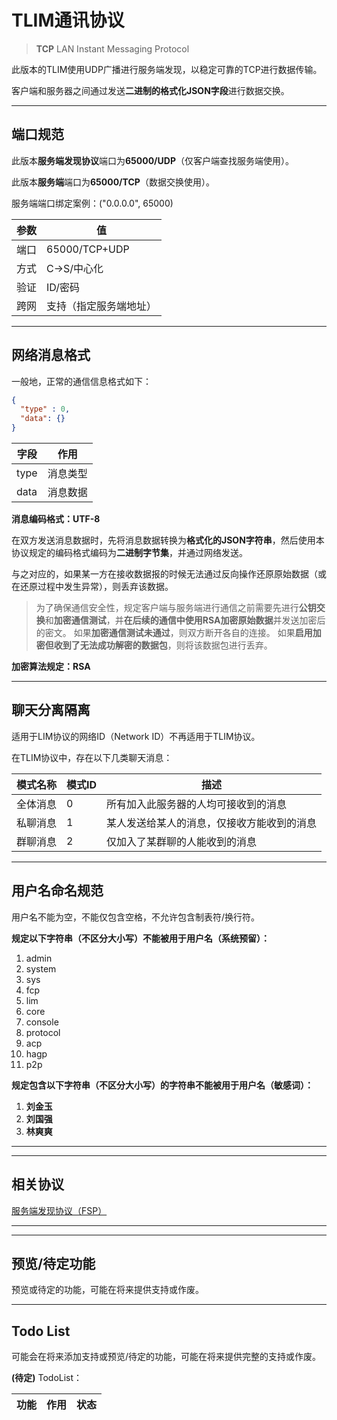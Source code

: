 # TLIM通讯协议

> **TCP** LAN Instant Messaging Protocol

此版本的TLIM使用UDP广播进行服务端发现，以稳定可靠的TCP进行数据传输。

客户端和服务器之间通过发送**二进制的格式化JSON字段**进行数据交换。

---

## 端口规范

此版本**服务端发现协议**端口为**65000/UDP**（仅客户端查找服务端使用）。

此版本**服务端**端口为**65000/TCP**（数据交换使用）。

服务端端口绑定案例：("0.0.0.0", 65000)

| 参数 | 值 |
| --- | --- |
| 端口 | 65000/TCP+UDP |
| 方式 | C->S/中心化 |
| 验证 | ID/密码 |
| 跨网 | 支持（指定服务端地址） |

--- 

## 网络消息格式

一般地，正常的通信信息格式如下：

```json
{
  "type" : 0,
  "data": {}
}
```

| 字段 | 作用 |
| --- | --- |
| type | 消息类型 |
| data | 消息数据 |

**消息编码格式：UTF-8**


在双方发送消息数据时，先将消息数据转换为**格式化的JSON字符串**，然后使用本协议规定的编码格式编码为**二进制字节集**，并通过网络发送。

与之对应的，如果某一方在接收数据报的时候无法通过反向操作还原原始数据（或在还原过程中发生异常），则丢弃该数据。

> 为了确保通信安全性，规定客户端与服务端进行通信之前需要先进行**公钥交换**和**加密通信测试**，并**在后续的通信中使用RSA加密原始数据**并发送加密后的密文。
> 如果**加密通信测试未通过**，则双方断开各自的连接。
> 如果**启用加密但收到了无法成功解密的数据包**，则将该数据包进行丢弃。


**加密算法规定：RSA**

---

## 聊天分离隔离

适用于LIM协议的网络ID（Network ID）不再适用于TLIM协议。

在TLIM协议中，存在以下几类聊天消息：

| 模式名称 | 模式ID | 描述 |
| --- | --- | --- |
| 全体消息 | 0 | 所有加入此服务器的人均可接收到的消息 |
| 私聊消息 | 1 | 某人发送给某人的消息，仅接收方能收到的消息 |
| 群聊消息 | 2 | 仅加入了某群聊的人能收到的消息 |


---



## 用户名命名规范

用户名不能为空，不能仅包含空格，不允许包含制表符/换行符。

**规定以下字符串（不区分大小写）不能被用于用户名（系统预留）：**
1. admin
2. system
3. sys
4. fcp
5. lim
6. core
7. console
8. protocol
9. acp
10. hagp
11. p2p


**规定包含以下字符串（不区分大小写）的字符串不能被用于用户名（敏感词）：**
1. **刘金玉**
2. **刘国强**
3. **林爽爽**

---

---

## 相关协议

[服务端发现协议（FSP）](Protocol/FindServerProtocol.MD)


---

---

## 预览/待定功能

预览或待定的功能，可能在将来提供支持或作废。


---

## Todo List

可能会在将来添加支持或预览/待定的功能，可能在将来提供完整的支持或作废。

**(待定)** TodoList：

| 功能 | 作用 | 状态 |
| --- | --- | --- |









